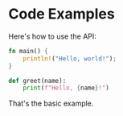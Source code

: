 # Code Examples

Here's how to use the API:

```rust
fn main() {
    println!("Hello, world!");
}
```


```python
def greet(name):
    print(f"Hello, {name}!")
```
That's the basic example.
